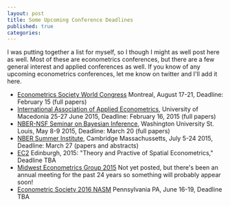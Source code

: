 ```yaml
---
layout: post
title: Some Upcoming Conference Deadlines 
published: true
categories:
---
```


I was putting together a list for myself, so I though I might as well post here as well.
Most of these are econometrics conferences, but there are a few general interest and applied conferences as well.
If you know of any upcoming econometrics conferences, let me know on twitter and I'll add it here.

- [Econometrics Society World Congress](http://eswc2015.com/?l=en) Montreal, August 17-21, Deadline: February 15 (full papers)
- [International Association of Applied Econometrics](http://www.iaae2015.org), University of Macedonia 25-27 June 2015, Deadline: February 16, 2015 (full papers)
- [NBER-NSF Seminar on Bayesian Inference](http://apps.olin.wustl.edu/conf/sbies/Home/Default.aspx?pid=1), Washington University St. Louis, May 8-9 2015, Deadline: March 20 (full papers)
- [NBER Summer Institute](www.nber.org/callforpapers/CallSI2015.html), Cambridge Massachussetts, July 5-24 2015, Deadline: March 27 (papers and abstracts)
- [EC2](https://sites.google.com/site/ecpower2) Edinburgh, 2015: "Theory and Practive of Spatial Econometrics," Deadline TBA
- [Midwest Econometrics Group 2015](http://www3.nd.edu/~meg/) Not yet posted, but there's been an annual meeting for the past 24 years so something will probably appear soon!
- [Econometric Society 2016 NASM](https://www.econometricsociety.org/meetings/schedule/2016/06/16/2016-north-american-summer-meeting) Pennsylvania PA, June 16-19, Deadline TBA
